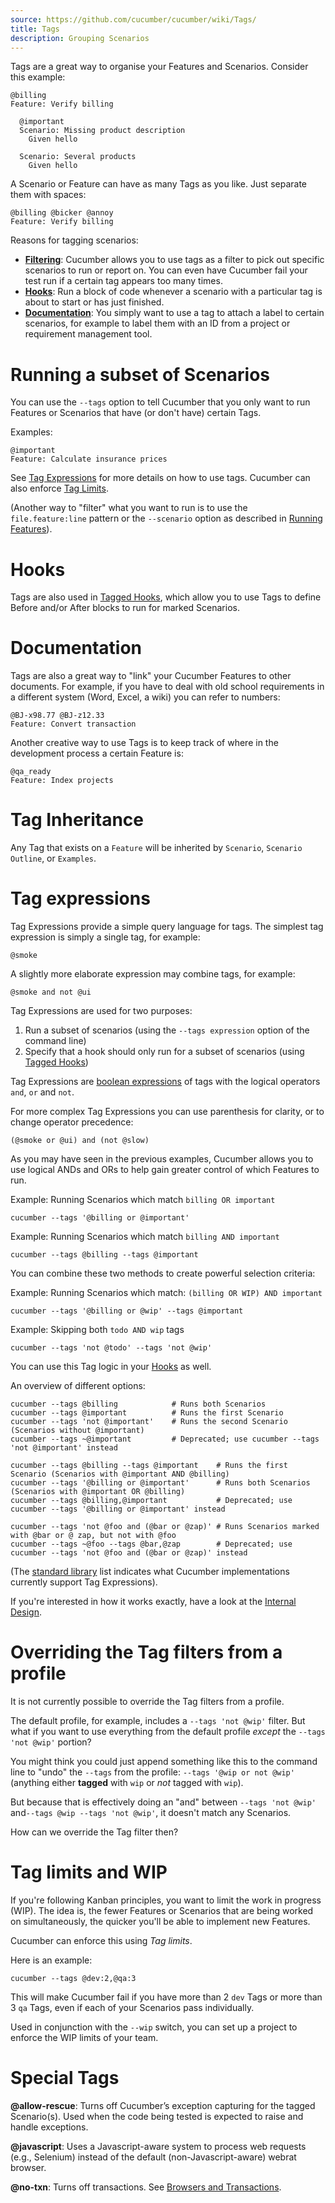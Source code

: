 ```yaml
---
source: https://github.com/cucumber/cucumber/wiki/Tags/
title: Tags
description: Grouping Scenarios
---
```


Tags are a great way to organise your Features and Scenarios. Consider this example:

```gherkin
@billing
Feature: Verify billing

  @important
  Scenario: Missing product description
    Given hello

  Scenario: Several products
    Given hello
```

A Scenario or Feature can have as many Tags as you like. Just separate them with spaces:

```gherkin
@billing @bicker @annoy
Feature: Verify billing
```

Reasons for tagging scenarios:

* [**Filtering**](#running-a-subset-of-scenarios): Cucumber allows you to use tags as a filter to pick out specific scenarios to run or report on. You can even have Cucumber fail your test run if a certain tag appears too many times.
* [**Hooks**](#hooks): Run a block of code whenever a scenario with a particular tag is about to start or has just finished.
* [**Documentation**](#documentation): You simply want to use a tag to attach a label to certain scenarios, for example to label them with an ID from a project or requirement management tool.

# Running a subset of Scenarios

You can use the `--tags` option to tell Cucumber that you only want to run Features or Scenarios that have (or don't have) certain Tags.

Examples:

```gherkin
@important
Feature: Calculate insurance prices
```

See [Tag Expressions](#tag-expressions) for more details on how to use tags.
Cucumber can also enforce [Tag Limits](#tag-limits-and-wip).

(Another way to "filter" what you want to run is to use the `file.feature:line` pattern or the `--scenario` option as described in [Running Features](/cucumber/running-features/)).

# Hooks
Tags are also used in [Tagged Hooks](/cucumber/hooks/#tagged-hooks), which allow you to use Tags to define Before and/or After blocks to run for marked Scenarios.

# Documentation

Tags are also a great way to "link" your Cucumber Features to other documents. For example, if you have to deal with old school requirements in a different system (Word, Excel, a wiki) you can refer to numbers:

```gherkin
@BJ-x98.77 @BJ-z12.33
Feature: Convert transaction
```

Another creative way to use Tags is to keep track of where in the development process a certain Feature is:

```gherkin
@qa_ready
Feature: Index projects
```

# Tag Inheritance

Any Tag that exists on a `Feature` will be inherited by `Scenario`, `Scenario Outline`, or `Examples`.

# Tag expressions

Tag Expressions provide a simple query language for tags. The simplest tag expression is
simply a single tag, for example:

    @smoke

A slightly more elaborate expression may combine tags, for example:

    @smoke and not @ui

Tag Expressions are used for two purposes:

1. Run a subset of scenarios (using the `--tags expression` option of the command line)
2. Specify that a hook should only run for a subset of scenarios (using [Tagged Hooks](/cucumber/hooks/#tagged-hooks))

Tag Expressions are [boolean expressions](https://en.wikipedia.org/wiki/Boolean_expression)
of tags with the logical operators `and`, `or` and `not`.

For more complex Tag Expressions you can use parenthesis for clarity, or to change operator precedence:

    (@smoke or @ui) and (not @slow)

As you may have seen in the previous examples, Cucumber allows you to use logical ANDs and ORs to help gain greater control of which Features to run.

Example: Running Scenarios which match `billing OR important`

```shell
cucumber --tags '@billing or @important'
```

Example: Running Scenarios which match `billing AND important`

```shell
cucumber --tags @billing --tags @important
```

You can combine these two methods to create powerful selection criteria:

Example: Running Scenarios which match: `(billing OR WIP) AND important`

```shell
cucumber --tags '@billing or @wip' --tags @important
```

Example: Skipping both `todo AND wip` tags

```shell
cucumber --tags 'not @todo' --tags 'not @wip'
```

You can use this Tag logic in your [Hooks](/cucumber/hooks/) as well.

<!--- *This feature was originally added in version 0.4.3.*
*The logical behaviour of Tags was later reversed in version 0.6.0.* --->

An overview of different options:
```shell
cucumber --tags @billing            # Runs both Scenarios
cucumber --tags @important          # Runs the first Scenario
cucumber --tags 'not @important'    # Runs the second Scenario (Scenarios without @important)
cucumber --tags ~@important         # Deprecated; use cucumber --tags 'not @important' instead

cucumber --tags @billing --tags @important    # Runs the first Scenario (Scenarios with @important AND @billing)
cucumber --tags '@billing or @important'      # Runs both Scenarios (Scenarios with @important OR @billing)
cucumber --tags @billing,@important           # Deprecated; use cucumber --tags '@billing or @important' instead

cucumber --tags 'not @foo and (@bar or @zap)' # Runs Scenarios marked with @bar or @ zap, but not with @foo
cucumber --tags ~@foo --tags @bar,@zap        # Deprecated; use cucumber --tags 'not @foo and (@bar or @zap)' instead
```

(The [standard library](https://github.com/cucumber/cucumber/blob/master/docs/standard-library.adoc#implementations) list indicates
what Cucumber implementations currently support Tag Expressions).

If you're interested in how it works exactly, have a look at the [Internal Design](/cucumber/tag-expressions).

# Overriding the Tag filters from a profile

It is not currently possible to override the Tag filters from a profile.

The default profile, for example, includes a `--tags 'not @wip'` filter. But what if you want to use everything from the default profile *except* the `--tags 'not @wip'` portion?

You might think you could just append something like this to the command line to "undo" the `--tags` from the profile: `--tags '@wip or not @wip'` (anything either **tagged** with `wip` or *not* tagged with `wip`).

But because that is effectively doing an "and" between `--tags 'not @wip'` and`--tags @wip --tags 'not @wip'`, it doesn't match any Scenarios.

How can we override the Tag filter then?

# Tag limits and WIP

If you're following Kanban principles, you want to limit the work in progress (WIP). The idea is, the fewer Features or Scenarios that are being worked on simultaneously, the quicker you'll be able to implement new Features.

Cucumber can enforce this using *Tag limits*.

Here is an example:

```shell
cucumber --tags @dev:2,@qa:3
```

This will make Cucumber fail if you have more than 2 `dev` Tags or more than 3 `qa` Tags, even if each of your Scenarios pass individually.

Used in conjunction with the `--wip` switch, you can set up a project to enforce the WIP limits of your team.

# Special Tags

**@allow-rescue**: Turns off Cucumber’s exception capturing for the tagged Scenario(s). Used when the code being tested is expected to raise and handle exceptions.

**@javascript**: Uses a Javascript-aware system to process web requests (e.g., Selenium) instead of the default (non-Javascript-aware) webrat browser.

**@no-txn**: Turns off transactions. See [Browsers and Transactions](/implementations/ruby/browsers-and-transactions/).
